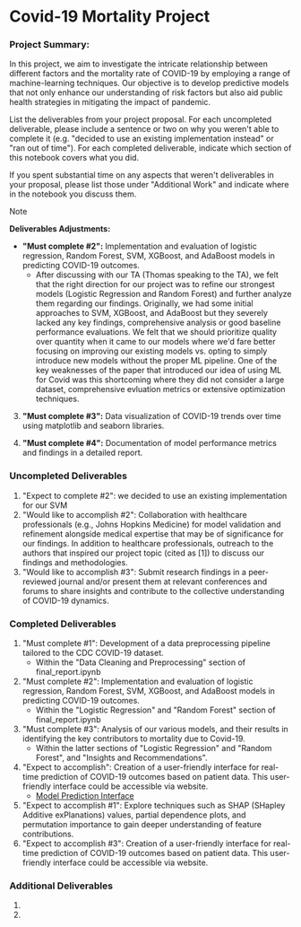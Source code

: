 # Covid-19 Mortality Project

### Project Summary:
In this project, we aim to investigate the intricate relationship between different factors and the mortality rate of COVID-19 by employing a range of machine-learning techniques. Our objective is to develop predictive models that not only enhance our understanding of risk factors but also aid public health strategies in mitigating the impact of pandemic.

List the deliverables from your project proposal. For each uncompleted deliverable, please include a sentence or two on why you weren't able to complete it (e.g. "decided to use an existing implementation instead" or "ran out of time"). For each completed deliverable, indicate which section of this notebook covers what you did.

If you spent substantial time on any aspects that weren't deliverables in your proposal, please list those under "Additional Work" and indicate where in the notebook you discuss them.

> [!NOTE]
> **Deliverables Adjustments:**
> 
> - **"Must complete #2":** Implementation and evaluation of logistic regression, Random Forest, SVM, XGBoost, and AdaBoost models in predicting COVID-19 outcomes.
>   - After discussing with our TA (Thomas speaking to the TA), we felt that the right direction for our project was to refine our strongest models (Logistic Regression and Random Forest) and further analyze them regarding our findings. Originally, we had some initial approaches to SVM, XGBoost, and AdaBoost but they severely lacked any key findings, comprehensive analysis or good baseline performance evaluations. We felt that we should prioritize quality over quantity when it came to our models where we'd fare better focusing on improving our existing models vs. opting to simply introduce new models without the proper ML pipeline. One of the key weaknesses of the paper that introduced our idea of using ML for Covid was this shortcoming where they did not consider a large dataset, comprehensive evluation metrics or extensive optimization techniques.
> 
> 3. **"Must complete #3":** Data visualization of COVID-19 trends over time using matplotlib and seaborn libraries.
> 
> 4. **"Must complete #4":** Documentation of model performance metrics and findings in a detailed report.


### Uncompleted Deliverables
1. "Expect to complete #2": we decided to use an existing implementation for our SVM
2. "Would like to accomplish #2": Collaboration with healthcare professionals (e.g., Johns Hopkins Medicine) for model validation and refinement alongside medical expertise that may be of significance for our findings. In addition to healthcare professionals, outreach to the authors that inspired our project topic (cited as [1]) to discuss our findings and methodologies.
3. "Would like to accomplish #3": Submit research findings in a peer-reviewed journal and/or present them at relevant conferences and forums to share insights and contribute to the collective understanding of COVID-19 dynamics.

### Completed Deliverables
1. "Must complete #1": Development of a data preprocessing pipeline tailored to the CDC COVID-19 dataset.
    - Within the "Data Cleaning and Preprocessing" section of final_report.ipynb
2. "Must complete #2": Implementation and evaluation of logistic regression, Random Forest, SVM, XGBoost, and AdaBoost models in predicting COVID-19 outcomes.
    - Within the "Logistic Regression" and "Random Forest" section of final_report.ipynb
3. "Must complete #3": Analysis of our various models, and their results in identifying the key contributors to mortality due to Covid-19.
    - Within the latter sections of "Logistic Regression" and "Random Forest", and "Insights and Recommendations".
4. "Expect to accomplish": Creation of a user-friendly interface for real-time prediction of COVID-19 outcomes based on patient data. This user-friendly interface could be accessible via website.
    - [Model Prediction Interface](cs475project-c17babadc414.herokuapp.com)
8. "Expect to accomplish #1": Explore techniques such as SHAP (SHapley Additive exPlanations) values, partial dependence plots, and permutation importance to gain deeper understanding of feature contributions.
9. "Expect to accomplish #3": Creation of a user-friendly interface for real-time prediction of COVID-19 outcomes based on patient data. This user-friendly interface could be accessible via website.


### Additional Deliverables
1. 
2. 
